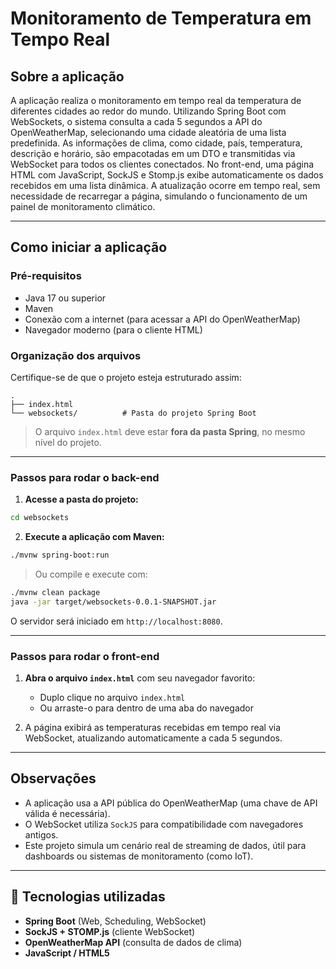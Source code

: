 # Monitoramento de Temperatura em Tempo Real 

##  Sobre a aplicação

A aplicação realiza o monitoramento em tempo real da temperatura de diferentes cidades ao redor do mundo. Utilizando Spring Boot com WebSockets, o sistema consulta a cada 5 segundos a API do OpenWeatherMap, selecionando uma cidade aleatória de uma lista predefinida. As informações de clima, como cidade, país, temperatura, descrição e horário, são empacotadas em um DTO e transmitidas via WebSocket para todos os clientes conectados. No front-end, uma página HTML com JavaScript, SockJS e Stomp.js exibe automaticamente os dados recebidos em uma lista dinâmica. A atualização ocorre em tempo real, sem necessidade de recarregar a página, simulando o funcionamento de um painel de monitoramento climático.

---

## Como iniciar a aplicação

### Pré-requisitos

- Java 17 ou superior
- Maven
- Conexão com a internet (para acessar a API do OpenWeatherMap)
- Navegador moderno (para o cliente HTML)

### Organização dos arquivos

Certifique-se de que o projeto esteja estruturado assim:

```
.
├── index.html
└── websockets/          # Pasta do projeto Spring Boot
```

> O arquivo `index.html` deve estar **fora da pasta Spring**, no mesmo nível do projeto.

---

###  Passos para rodar o back-end

1. **Acesse a pasta do projeto:**

```bash
cd websockets
```

2. **Execute a aplicação com Maven:**

```bash
./mvnw spring-boot:run
```

> Ou compile e execute com:

```bash
./mvnw clean package
java -jar target/websockets-0.0.1-SNAPSHOT.jar
```

O servidor será iniciado em `http://localhost:8080`.

---

###  Passos para rodar o front-end

1. **Abra o arquivo `index.html`** com seu navegador favorito:
   - Duplo clique no arquivo `index.html`
   - Ou arraste-o para dentro de uma aba do navegador

2. A página exibirá as temperaturas recebidas em tempo real via WebSocket, atualizando automaticamente a cada 5 segundos.

---

## Observações

- A aplicação usa a API pública do OpenWeatherMap (uma chave de API válida é necessária).
- O WebSocket utiliza `SockJS` para compatibilidade com navegadores antigos.
- Este projeto simula um cenário real de streaming de dados, útil para dashboards ou sistemas de monitoramento (como IoT).

---

## 📡 Tecnologias utilizadas

- **Spring Boot** (Web, Scheduling, WebSocket)
- **SockJS + STOMP.js** (cliente WebSocket)
- **OpenWeatherMap API** (consulta de dados de clima)
- **JavaScript / HTML5**
